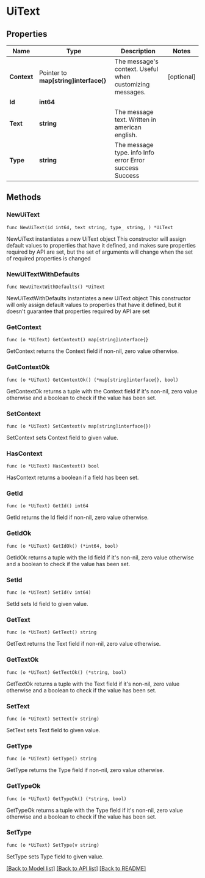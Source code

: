 # UiText

## Properties

Name | Type | Description | Notes
------------ | ------------- | ------------- | -------------
**Context** | Pointer to **map[string]interface{}** | The message&#39;s context. Useful when customizing messages. | [optional] 
**Id** | **int64** |  | 
**Text** | **string** | The message text. Written in american english. | 
**Type** | **string** | The message type. info Info error Error success Success | 

## Methods

### NewUiText

`func NewUiText(id int64, text string, type_ string, ) *UiText`

NewUiText instantiates a new UiText object
This constructor will assign default values to properties that have it defined,
and makes sure properties required by API are set, but the set of arguments
will change when the set of required properties is changed

### NewUiTextWithDefaults

`func NewUiTextWithDefaults() *UiText`

NewUiTextWithDefaults instantiates a new UiText object
This constructor will only assign default values to properties that have it defined,
but it doesn't guarantee that properties required by API are set

### GetContext

`func (o *UiText) GetContext() map[string]interface{}`

GetContext returns the Context field if non-nil, zero value otherwise.

### GetContextOk

`func (o *UiText) GetContextOk() (*map[string]interface{}, bool)`

GetContextOk returns a tuple with the Context field if it's non-nil, zero value otherwise
and a boolean to check if the value has been set.

### SetContext

`func (o *UiText) SetContext(v map[string]interface{})`

SetContext sets Context field to given value.

### HasContext

`func (o *UiText) HasContext() bool`

HasContext returns a boolean if a field has been set.

### GetId

`func (o *UiText) GetId() int64`

GetId returns the Id field if non-nil, zero value otherwise.

### GetIdOk

`func (o *UiText) GetIdOk() (*int64, bool)`

GetIdOk returns a tuple with the Id field if it's non-nil, zero value otherwise
and a boolean to check if the value has been set.

### SetId

`func (o *UiText) SetId(v int64)`

SetId sets Id field to given value.


### GetText

`func (o *UiText) GetText() string`

GetText returns the Text field if non-nil, zero value otherwise.

### GetTextOk

`func (o *UiText) GetTextOk() (*string, bool)`

GetTextOk returns a tuple with the Text field if it's non-nil, zero value otherwise
and a boolean to check if the value has been set.

### SetText

`func (o *UiText) SetText(v string)`

SetText sets Text field to given value.


### GetType

`func (o *UiText) GetType() string`

GetType returns the Type field if non-nil, zero value otherwise.

### GetTypeOk

`func (o *UiText) GetTypeOk() (*string, bool)`

GetTypeOk returns a tuple with the Type field if it's non-nil, zero value otherwise
and a boolean to check if the value has been set.

### SetType

`func (o *UiText) SetType(v string)`

SetType sets Type field to given value.



[[Back to Model list]](../README.md#documentation-for-models) [[Back to API list]](../README.md#documentation-for-api-endpoints) [[Back to README]](../README.md)


